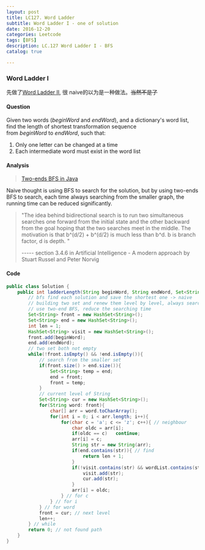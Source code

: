 ```yaml
---
layout: post
title: LC127. Word Ladder
subtitle: Word Ladder I - one of solution
date: 2016-12-20
categories: Leetcode
tags: [BFS]
description: LC.127 Word Ladder I - BFS
catalog: true

---
```


### Word Ladder I

先做了[Word Ladder II](https://yijiajin.github.io/blog/2016/12/18/Word-Ladder-II/), 很 naive的以为是一种做法。~~当然不是了~~

#### Question

Given two words (*beginWord* and *endWord*), and a dictionary's word list, find the length of shortest transformation sequence from *beginWord* to *endWord*, such that:

1. Only one letter can be changed at a time
2. Each intermediate word must exist in the word list

#### Analysis

> [Two-ends BFS in Java](https://discuss.leetcode.com/topic/29303/two-end-bfs-in-java-31ms)

Naive thought is using BFS to search for the solution, but by using two-ends BFS to search, each time always searching from the smaller graph, the running time can be reduced significantly. 

> "The idea behind bidirectional search is to run two simultaneous searches one forward from the initial state and the other backward from the goal hoping that the two searches meet in the middle. The motivation is that b^(d/2) + b^(d/2) is much less than b^d. b is branch factor, d is depth. "
>
> ----- section 3.4.6 in Artificial Intelligence - A modern approach by Stuart Russel and Peter Norvig

#### Code

```java
public class Solution {
    public int ladderLength(String beginWord, String endWord, Set<String> wordList) {
        // bfs find each solution and save the shortest one -> naive
        // building two set and renew them level by level, always search from the smaller one to the larger one
        // use two-end BFS, reduce the searching time
        Set<String> front = new HashSet<String>();
        Set<String> end = new HashSet<String>();
        int len = 1;
        HashSet<String> visit = new HashSet<String>();
        front.add(beginWord);
        end.add(endWord);
        // two set both not empty
        while(!front.isEmpty() && !end.isEmpty()){
            // search from the smaller set
            if(front.size() > end.size()){
                Set<String> temp = end;
                end = front;
                front = temp;
            }
            // current level of String
            Set<String> cur = new HashSet<String>();
            for(String word: front){
                char[] arr = word.toCharArray();
                for(int i = 0; i < arr.length; i++){
                    for(char c = 'a'; c <= 'z'; c++){ // neighbour
                        char oldc = arr[i];
                        if(oldc == c)   continue;
                        arr[i] = c; 
                        String str = new String(arr);
                        if(end.contains(str)){ // find
                            return len + 1;
                        }
                        if(!visit.contains(str) && wordList.contains(str)){
                            visit.add(str);
                            cur.add(str);
                        }
                        arr[i] = oldc;
                    } // for c
                } // for i
            } // for word
            front = cur; // next level
            len++;
        } // while
        return 0; // not found path
    }
}
```

